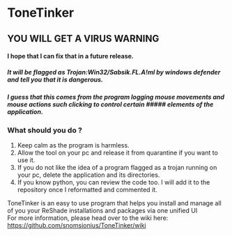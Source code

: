 # ToneTinker

## YOU WILL GET A VIRUS WARNING   
#### I hope that I can fix that in a future release.   
##### It will be flagged as Trojan:Win32/Sabsik.FL.A!ml by windows defender and tell you that it is dangerous.   
##### I guess that this comes from the program logging mouse movements and mouse actions such clicking to control certain ##### elements of the application.

### What should you do ?   
1. Keep calm as the program is harmless.
2. Allow the tool on your pc and release it from quarantine if you want to use it.
3. If you do not like the idea of a program flagged as a trojan running on your pc, delete the application and its directories.
4. If you know python, you can review the code too. I will add it to the repository once I reformatted and commented it.   



ToneTinker is an easy to use program that helps you install and manage all of you your ReShade installations and packages via one unified UI   
For more information, please head over to the wiki here: https://github.com/snomsionius/ToneTinker/wiki
